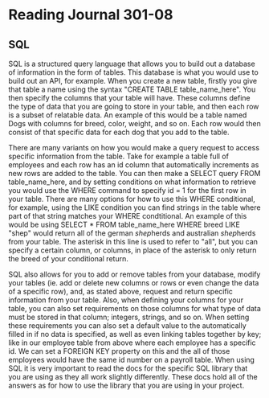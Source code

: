 # Reading Journal 301-08

## SQL

SQL is a structured query language that allows you to build out a database of information in the form of tables.  This database is what you would use to build out an API, for example.  When you create a new table, firstly you give that table a name using the syntax "CREATE TABLE table_name_here".  You then specify the columns that your table will have.  These columns define the type of data that you are going to store in your table, and then each row is a subset of relatable data. An example of this would be a table named Dogs with columns for breed, color, weight, and so on.  Each row would then consist of that specific data for each dog that you add to the table.

There are many variants on how you would make a query request to access specific information from the table.  Take for example a table full of employees and each row has an id column that automatically increments as new rows are added to the table.  You can then make a SELECT query FROM table_name_here, and by setting conditions on what information to retrieve you would use the WHERE command to specify id = 1 for the first row in your table.  There are many options for how to use this WHERE conditional, for example, using the LIKE condition you can find strings in the table where part of that string matches your WHERE condtitional.  An example of this would be using SELECT * FROM table_name_here WHERE breed LIKE "shep" would return all of the german *shep*herds and australian *shep*herds from your table.  The asterisk in this line is used to refer to "all", but you can specify a certain column, or columns, in place of the asterisk to only return the breed of your conditional return.

SQL also allows for you to add or remove tables from your database, modify your tables \(ie. add or delete new columns or rows or even change the data of a specific row\), and, as stated above, request and return specific information from your table.  Also, when defining your columns for your table, you can also set requirements on those columns for what type of data must be stored in that column; integers, strings, and so on.  When setting these requirements you can also set a default value to the automatically filled in if no data is specified, as well as even linking tables together by key; like in our employee table from above where each employee has a specific id.  We can set a FOREIGN KEY property on this and the all of those employees would have the same id number on a payroll table.  When using SQL it is very important to read the docs for the specific SQL library that you are using as they all work slightly differently.  These docs hold all of the answers as for how to use the library that you are using in your project.
